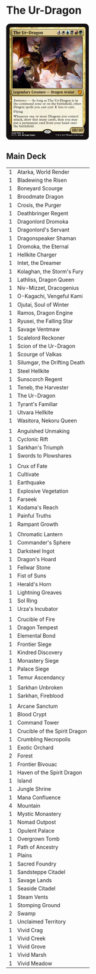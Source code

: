 # The Ur-Dragon #

![The Ur-Dragon](../images/The%20Ur-Dragon.jpg)

## Main Deck ##
|   |   |
|---|---|
| 1 | Atarka, World Render
| 1 | Bladewing the Risen
| 1 | Boneyard Scourge
| 1 | Broodmate Dragon
| 1 | Crosis, the Purger
| 1 | Deathbringer Regent
| 1 | Dragonlord Dromoka
| 1 | Dragonlord's Servant
| 1 | Dragonspeaker Shaman
| 1 | Dromoka, the Eternal
| 1 | Hellkite Charger
| 1 | Intet, the Dreamer
| 1 | Kolaghan, the Storm's Fury
| 1 | Lathliss, Dragon Queen
| 1 | Niv-Mizzet, Dracogenius
| 1 | O-Kagachi, Vengeful Kami
| 1 | Ojutai, Soul of Winter
| 1 | Ramos, Dragon Engine
| 1 | Ryusei, the Falling Star
| 1 | Savage Ventmaw
| 1 | Scalelord Reckoner
| 1 | Scion of the Ur-Dragon
| 1 | Scourge of Valkas
| 1 | Silumgar, the Drifting Death
| 1 | Steel Hellkite
| 1 | Sunscorch Regent
| 1 | Teneb, the Harvester
| 1 | The Ur-Dragon
| 1 | Tyrant's Familiar
| 1 | Utvara Hellkite
| 1 | Wasitora, Nekoru Queen
|   |   |
| 1 | Anguished Unmaking
| 1 | Cyclonic Rift
| 1 | Sarkhan's Triumph
| 1 | Swords to Plowshares
|   |   |
| 1 | Crux of Fate
| 1 | Cultivate
| 1 | Earthquake
| 1 | Explosive Vegetation
| 1 | Farseek
| 1 | Kodama's Reach
| 1 | Painful Truths
| 1 | Rampant Growth
|   |   |
| 1 | Chromatic Lantern
| 1 | Commander's Sphere
| 1 | Darksteel Ingot
| 1 | Dragon's Hoard
| 1 | Fellwar Stone
| 1 | Fist of Suns
| 1 | Herald's Horn
| 1 | Lightning Greaves
| 1 | Sol Ring
| 1 | Urza's Incubator
|   |   |
| 1 | Crucible of Fire
| 1 | Dragon Tempest
| 1 | Elemental Bond
| 1 | Frontier Siege
| 1 | Kindred Discovery
| 1 | Monastery Siege
| 1 | Palace Siege
| 1 | Temur Ascendancy
|   |   |
| 1 | Sarkhan Unbroken
| 1 | Sarkhan, Fireblood
|   |   |
| 1 | Arcane Sanctum
| 1 | Blood Crypt
| 1 | Command Tower
| 1 | Crucible of the Spirit Dragon
| 1 | Crumbling Necropolis
| 1 | Exotic Orchard
| 2 | Forest
| 1 | Frontier Bivouac
| 1 | Haven of the Spirit Dragon
| 1 | Island
| 1 | Jungle Shrine
| 1 | Mana Confluence
| 4 | Mountain
| 1 | Mystic Monastery
| 1 | Nomad Outpost
| 1 | Opulent Palace
| 1 | Overgrown Tomb
| 1 | Path of Ancestry
| 1 | Plains
| 1 | Sacred Foundry
| 1 | Sandsteppe Citadel
| 1 | Savage Lands
| 1 | Seaside Citadel
| 1 | Steam Vents
| 1 | Stomping Ground
| 2 | Swamp
| 1 | Unclaimed Territory
| 1 | Vivid Crag
| 1 | Vivid Creek
| 1 | Vivid Grove
| 1 | Vivid Marsh
| 1 | Vivid Meadow
